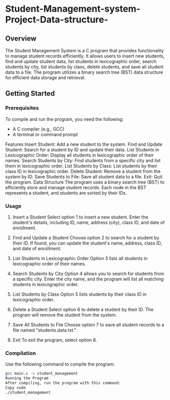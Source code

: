 # Student-Management-system-Project-Data-structure-

## Overview

The Student Management System is a C program that provides functionality to manage student records efficiently. It allows users to insert new students, find and update student data, list students in lexicographic order, search students by city, list students by class, delete students, and save all student data to a file. The program utilizes a binary search tree (BST) data structure for efficient data storage and retrieval.

## Getting Started

### Prerequisites

To compile and run the program, you need the following:

- A C compiler (e.g., GCC)
- A terminal or command prompt


Features
Insert Student: Add a new student to the system.
Find and Update Student: Search for a student by ID and update their data.
List Students in Lexicographic Order: Display all students in lexicographic order of their names.
Search Students by City: Find students from a specific city and list them in lexicographic order.
List Students by Class: List students by their class ID in lexicographic order.
Delete Student: Remove a student from the system by ID.
Save Students to File: Save all student data to a file.
Exit: Quit the program.
Data Structure
The program uses a binary search tree (BST) to efficiently store and manage student records. Each node in the BST represents a student, and students are sorted by their IDs.

### Usage

1. Insert a Student
Select option 1 to insert a new student. Enter the student's details, including ID, name, address (city), class ID, and date of enrollment.

2. Find and Update a Student
Choose option 2 to search for a student by their ID. If found, you can update the student's name, address, class ID, and date of enrollment.

3. List Students in Lexicographic Order
Option 3 lists all students in lexicographic order of their names.

4. Search Students by City
Option 4 allows you to search for students from a specific city. Enter the city name, and the program will list all matching students in lexicographic order.

5. List Students by Class
Option 5 lists students by their class ID in lexicographic order.

6. Delete a Student
Select option 6 to delete a student by their ID. The program will remove the student from the system.

7. Save All Students to File
Choose option 7 to save all student records to a file named "students.data.txt."

8. Exit
To exit the program, select option 8.

### Compilation

Use the following command to compile the program:

```bash
gcc main.c -o student_management
Running the Program
After compiling, run the program with this command:
Copy code
./student_management


